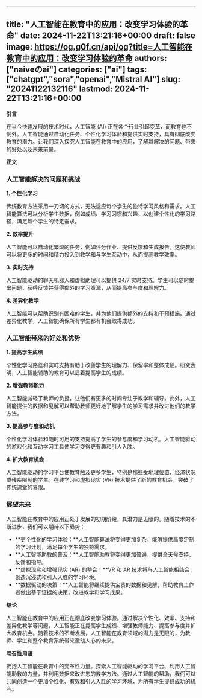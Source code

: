 
---
title: "人工智能在教育中的应用：改变学习体验的革命"
date: 2024-11-22T13:21:16+00:00
draft: false
image: https://og.g0f.cn/api/og?title=人工智能在教育中的应用：改变学习体验的革命
authors: ["naiveのai"]
categories: ["ai"]
tags: ["chatgpt","sora","openai","Mistral AI"]
slug: "20241122132116"
lastmod: 2024-11-22T13:21:16+00:00
---
**引言**

在当今快速发展的技术时代，人工智能 (AI) 正在各个行业引起变革，而教育也不例外。人工智能通过自动化任务、个性化学习体验和提供实时支持，具有彻底改变教育的潜力。让我们深入探究人工智能在教育中的应用，了解其解决的问题、带来的好处以及未来前景。

**正文**

### 人工智能解决的问题和挑战

**1. 个性化学习**

传统教育方法采用一刀切的方式，无法适应每个学生的独特学习风格和需求。人工智能算法可以分析学生数据，例如成绩、学习习惯和兴趣，以创建个性化的学习路径，满足每个学生的特定需求。

**2. 效率提升**

人工智能可以自动化繁琐的任务，例如评分作业、提供反馈和生成报告。这使教师可以将更多的时间和精力投入到教学和与学生互动中，从而提高教学效率。

**3. 实时支持**

人工智能驱动的聊天机器人和虚拟助理可以提供 24/7 实时支持。学生可以随时提出问题、获得反馈并获得额外的学习资源，从而提高参与度和理解力。

**4. 差异化教学**

人工智能可以帮助识别有困难的学生，并为他们提供额外的支持和干预措施。通过差异化教学，人工智能确保所有学生都有机会取得成功。

### 人工智能带来的好处和优势

**1. 提高学生成绩**

个性化学习路径和实时支持有助于改善学生的理解力、保留率和整体成绩。研究表明，人工智能辅助的教育可以显着提高学生的成绩。

**2. 增强教师能力**

人工智能减轻了教师的负担，让他们有更多的时间专注于教学和辅导。此外，人工智能提供的数据和见解可以帮助教师更好地了解学生的学习需求并改进他们的教学方法。

**3. 提高参与度和动机**

个性化学习体验和随时可用的支持提高了学生的参与度和学习动机。人工智能驱动的游戏化和互动学习工具使学习变得更有趣和引人入胜。

**4. 扩大教育机会**

人工智能驱动的学习平台使教育触及更多学生，特别是那些受地理位置、经济状况或残疾限制的学生。在线学习和虚拟现实 (VR) 技术提供了新的教育机会，突破了传统课堂的界限。

### 展望未来

人工智能在教育中的应用正处于发展的初期阶段，其潜力是无限的。随着技术的不断进步，我们可以期待以下趋势：

* **更个性化的学习体验：**人工智能算法将变得更加复杂，能够提供高度定制的学习计划，满足每个学生的独特需求。
* **人工智能助教的普及：**人工智能助教将变得更加普遍，提供全天候支持、反馈和指导。
* **虚拟现实和增强现实 (AR) 的整合：**VR 和 AR 技术将与人工智能相结合，创造沉浸式和引人入胜的学习环境。
* **数据驱动的决策：**人工智能将继续提供宝贵的数据和见解，帮助教育工作者做出基于证据的决策，改进教学和学习成果。

**结论**

人工智能在教育中的应用正在彻底改变学习体验。通过解决个性化、效率、支持和差异化教学等问题，人工智能正在提高学生成绩、增强教师能力、提高参与度并扩大教育机会。随着技术的不断发展，人工智能在教育领域的潜力是无限的，为教师、学生和整个教育系统带来激动人心的未来。

**号召性用语**

拥抱人工智能在教育中的变革性力量。探索人工智能驱动的学习平台、利用人工智能助教的力量，并利用数据来改进您的教学方法。通过人工智能的帮助，我们可以共同创造一个更加个性化、有效和引人入胜的学习环境，为所有学生提供成功的机会。
